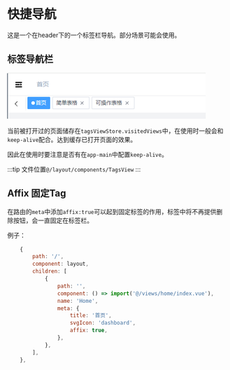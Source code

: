 # 快捷导航

这是一个在header下的一个标签栏导航。部分场景可能会使用。

## 标签导航栏

![Alt text](image-2.png)

当前被打开过的页面储存在`tagsViewStore.visitedViews`中，在使用时一般会和`keep-alive`配合。达到缓存已打开页面的效果。

因此在使用时要注意是否有在`app-main`中配置`keep-alive`。

:::tip
文件位置`@/layout/components/TagsView`
:::

## Affix 固定Tag

在路由的`meta`中添加`affix:true`可以起到固定标签的作用，标签中将不再提供删除按钮，会一直固定在标签栏。

例子：
```javascript
    {
        path: '/',
        component: layout,
        children: [
            {
                path: '',
                component: () => import('@/views/home/index.vue'),
                name: 'Home',
                meta: {
                    title: '首页',
                    svgIcon: 'dashboard',
                    affix: true,
                },
            },
        ],
    },

```